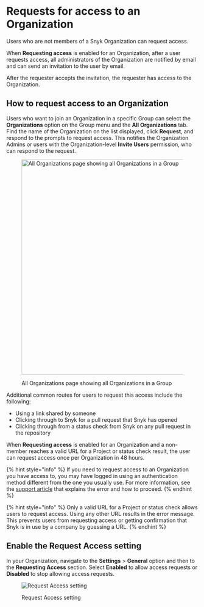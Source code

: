 # Requests for access to an Organization

Users who are not members of a Snyk Organization can request access.

When **Requesting access** is enabled for an Organization, after a user requests access, all administrators of the Organization are notified by email and can send an invitation to the user by email.

After the requester accepts the invitation, the requester has access to the Organization.

## How to request access to an Organization

Users who want to join an Organization in a specific Group can select the **Organizations** option on the Group menu and the **All Organizations** tab. Find the name of the Organization on the list displayed, click **Request**, and respond to the prompts to request access. This notifies the Organization Admins or users with the Organization-level **Invite Users** permission, who can respond to the request.

<figure><img src="../../../.gitbook/assets/2024-02-07_13-52-16.jpeg" alt="All Organizations page showing all Organizations in a Group" width="563"><figcaption><p>All Organizations page showing all Organizations in a Group</p></figcaption></figure>

Additional common routes for users to request this access include the following:

* Using a link shared by someone
* Clicking through to Snyk for a pull request that Snyk has opened
* Clicking through from a status check from Snyk on any pull request in the repository

When **Requesting access** is enabled for an Organization and a non-member reaches a valid URL for a Project or status check result, the user can request access once per Organization in 48 hours.

{% hint style="info" %}
If you need to request access to an Organization you have access to, you may have logged in using an authentication method different from the one you usually use. For more information, see the [support article](https://support.snyk.io/s/article/Unable-to-display-this-organization-The-organization-does-not-exist-or-you-do-not-have-permission-to-access-it) that explains the error and how to proceed.
{% endhint %}

{% hint style="info" %}
Only a valid URL for a Project or status check allows users to request access. Using any other URL results in the error message. This prevents users from requesting access or getting confirmation that Snyk is in use by a company by guessing a URL.
{% endhint %}

## Enable the Request Access setting

In your Organization, navigate to the **Settings** > **General** option and then to the **Requesting Access** section. Select **Enabled** to allow access requests or **Disabled** to stop allowing access requests.

<figure><img src="../../../.gitbook/assets/Screenshot 2022-09-27 at 09.44.52.png" alt="Request Access setting"><figcaption><p>Request Access setting</p></figcaption></figure>
